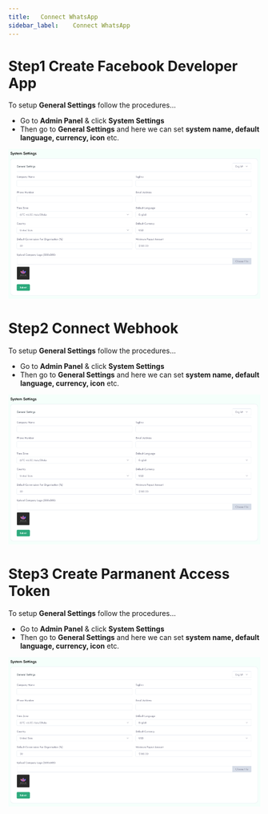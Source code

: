 ```yaml
---
title:   Connect WhatsApp
sidebar_label:    Connect WhatsApp
---
```


# Step1 Create Facebook Developer App
To setup **General Settings** follow the procedures…


- Go to **Admin Panel** &  click **System Settings**
- Then go to **General Settings** and here we can set **system name, default language, currency, icon** etc.

![FacultyLMS](../assets/faculty/general_settings.png)

# Step2 Connect Webhook
To setup **General Settings** follow the procedures…


- Go to **Admin Panel** &  click **System Settings**
- Then go to **General Settings** and here we can set **system name, default language, currency, icon** etc.

![FacultyLMS](../assets/faculty/general_settings.png)

# Step3 Create Parmanent Access Token
To setup **General Settings** follow the procedures…


- Go to **Admin Panel** &  click **System Settings**
- Then go to **General Settings** and here we can set **system name, default language, currency, icon** etc.

![FacultyLMS](../assets/faculty/general_settings.png)
